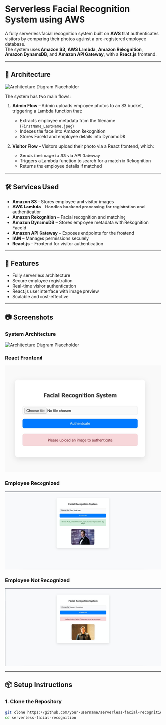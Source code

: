 # Serverless Facial Recognition System using AWS

A fully serverless facial recognition system built on **AWS** that authenticates visitors by comparing their photos against a pre-registered employee database.  
The system uses **Amazon S3**, **AWS Lambda**, **Amazon Rekognition**, **Amazon DynamoDB**, and **Amazon API Gateway**, with a **React.js** frontend.

---

## 📌 Architecture

![Architecture Diagram Placeholder](./images/architecture-diagram.png)

The system has two main flows:

1. **Admin Flow** – Admin uploads employee photos to an S3 bucket, triggering a Lambda function that:
   - Extracts employee metadata from the filename (`FirstName_LastName.jpeg`)
   - Indexes the face into Amazon Rekognition
   - Stores FaceId and employee details into DynamoDB

2. **Visitor Flow** – Visitors upload their photo via a React frontend, which:
   - Sends the image to S3 via API Gateway
   - Triggers a Lambda function to search for a match in Rekognition
   - Returns the employee details if matched

---

## 🛠 Services Used

- **Amazon S3** – Stores employee and visitor images  
- **AWS Lambda** – Handles backend processing for registration and authentication  
- **Amazon Rekognition** – Facial recognition and matching  
- **Amazon DynamoDB** – Stores employee metadata with Rekognition FaceId  
- **Amazon API Gateway** – Exposes endpoints for the frontend  
- **IAM** – Manages permissions securely  
- **React.js** – Frontend for visitor authentication

---

## 🚀 Features

- Fully serverless architecture
- Secure employee registration
- Real-time visitor authentication
- React.js user interface with image preview
- Scalable and cost-effective

---

## 📷 Screenshots

### System Architecture
![Architecture Diagram Placeholder](./images/face-recognition-aws-drawio.png)

### React Frontend
![React Frontend Placeholder](./images/frontend.jpeg)

### Employee Recognized
![Employee Recognized Placeholder](./images/recognized.jpeg)

### Employee Not Recognized
![Employee Not Recognized Placeholder](./images/not-recognized.jpeg)

---

## 📦 Setup Instructions

### 1. Clone the Repository
```bash
git clone https://github.com/your-username/serverless-facial-recognition.git
cd serverless-facial-recognition
